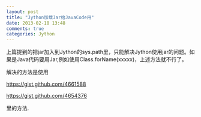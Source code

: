```yaml
---
layout: post
title: "Jython加载Jar给JavaCode用"
date: 2013-02-18 13:48
comments: true
categories: Jython
---
```

上篇提到的把jar加入到Jython的sys.path里，只能解决Jython使用jar的问题。如果是Java代码要用Jar,例如使用Class.forName(xxxxx)，上述方法就不行了。

解决的方法是使用

  https://gist.github.com/4661588

  https://gist.github.com/4654376

里的方法. 